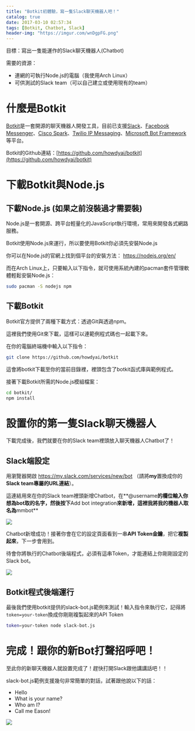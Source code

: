 ```yaml
---
title: "Botkit初體驗，寫一隻Slack聊天機器人吧！"
catalog: true
date: 2017-03-10 02:57:34
tags: [Botkit, Chatbot, Slack]
header-img: "https://imgur.com/wnDgpFG.png"
---
```


目標：寫出一隻能運作的Slack聊天機器人(Chatbot)

需要的資源：

- 連網的可執行Node.js的電腦（我使用Arch Linux）
- 可供測試的Slack team（可以自己建立或使用現有的team）

# 什麼是Botkit

[Botkit](https://www.botkit.ai/)是一套開源的聊天機器人開發工具，目前已支援[Slack](https://slack.com/)、[Facebook Messenger](https://www.messenger.com/)、[Cisco Spark](https://www.ciscospark.com/)、[Twilio IP Messaging](https://www.twilio.com/chat)、[Microsoft Bot Framework](https://dev.botframework.com/)等平台。

<!-- more -->

Botkit的Github連結：[https://github.com/howdyai/botkit](https://github.com/howdyai/botkit)

# 下載Botkit與Node.js

## 下載Node.js (如果之前沒裝過才需要裝)

Node.js是一套開源、跨平台輕量化的JavaScript執行環境，常用來開發各式網路服務。

Botkit使用Node.js來運行，所以要使用Botkit你必須先安裝Node.js

你可以在Node.js的官網上找到個平台的安裝方法：
https://nodejs.org/en/

而在Arch Linux上，只要輸入以下指令，就可使用系統內建的pacman套件管理軟體輕鬆安裝Node.js：

``` bash
sudo pacman -S nodejs npm
```

## 下載Botkit
Botkit官方提供了兩種下載方式：透過Git與透過npm。

這裡我們使用Git來下載，這樣可以連範例程式碼也一起載下來。

在你的電腦終端機中輸入以下指令：

``` bash
git clone https://github.com/howdyai/botkit
```

這會將botkit下載至你的當前目錄裡，裡頭包含了botkit函式庫與範例程式。

接著下載Botkit所需的Node.js模組檔案：

``` bash
cd botkit/
npm install
```

# 設置你的第一隻Slack聊天機器人

下載完成後，我們就要在你的Slack team裡頭放入聊天機器人Chatbot了！

## Slack端設定

用瀏覽器開啟 https://my.slack.com/services/new/bot （請將**my**置換成你的**Slack team專屬的URL連結**）。

這連結用來在你的Slack team裡頭新增Chatbot，在**@username**的欄位輸入你想為bot取的名字，然後按下**Add bot integration**來新增，這裡我將我的機器人取名為**mmbot**

![](https://imgur.com/erLvNAU.png)

Chatbot新增成功！接著你會在它的設定頁面看到一串**API Token金鑰**，把它**複製起來**，下一步會用到。

待會你將執行的Chatbot後端程式，必須有這串Token，才能連結上你剛剛設定的Slack bot。

![](https://imgur.com/W6FAR8S.png)

## Botkit程式後端運行

最後我們使用botkit提供的slack-bot.js範例來測試！輸入指令來執行它，記得將`token=your-token`換成你剛剛複製起來的API Token

``` bash
token=your-token node slack-bot.js
```

# 完成！跟你的新Bot打聲招呼吧！

至此你的新聊天機器人就設置完成了！趕快打開Slack跟他講講話吧！！

slack-bot.js範例支援幾句非常簡單的對話，試著跟他說以下的話：

- Hello
- What is your name?
- Who am I?
- Call me Eason!

![](https://imgur.com/6VI5HdN.png)

